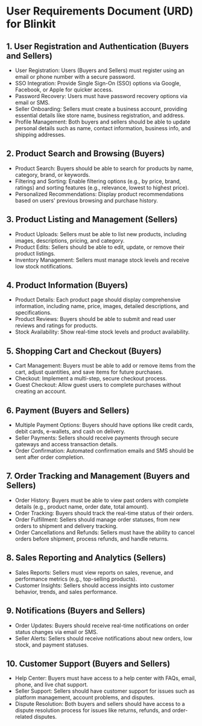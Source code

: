 # User Requirements Document (URD) for Blinkit

## 1. User Registration and Authentication (Buyers and Sellers)
- User Registration: Users (Buyers and Sellers) must register using an email or phone number with a secure password.
- SSO Integration: Provide Single Sign-On (SSO) options via Google, Facebook, or Apple for quicker access.
- Password Recovery: Users must have password recovery options via email or SMS.
- Seller Onboarding: Sellers must create a business account, providing essential details like store name, business registration, and address.
- Profile Management: Both buyers and sellers should be able to update personal details such as name, contact information, business info, and shipping addresses.

## 2. Product Search and Browsing (Buyers)
- Product Search: Buyers should be able to search for products by name, category, brand, or keywords.
- Filtering and Sorting: Enable filtering options (e.g., by price, brand, ratings) and sorting features (e.g., relevance, lowest to highest price).
- Personalized Recommendations: Display product recommendations based on users' previous browsing and purchase history.

## 3. Product Listing and Management (Sellers)
- Product Uploads: Sellers must be able to list new products, including images, descriptions, pricing, and category.
- Product Edits: Sellers should be able to edit, update, or remove their product listings.
- Inventory Management: Sellers must manage stock levels and receive low stock notifications.

## 4. Product Information (Buyers)
- Product Details: Each product page should display comprehensive information, including name, price, images, detailed descriptions, and specifications.
- Product Reviews: Buyers should be able to submit and read user reviews and ratings for products.
- Stock Availability: Show real-time stock levels and product availability.

## 5. Shopping Cart and Checkout (Buyers)
- Cart Management: Buyers must be able to add or remove items from the cart, adjust quantities, and save items for future purchases.
- Checkout: Implement a multi-step, secure checkout process.
- Guest Checkout: Allow guest users to complete purchases without creating an account.

## 6. Payment (Buyers and Sellers)
- Multiple Payment Options: Buyers should have options like credit cards, debit cards, e-wallets, and cash on delivery.
- Seller Payments: Sellers should receive payments through secure gateways and access transaction details.
- Order Confirmation: Automated confirmation emails and SMS should be sent after order completion.

## 7. Order Tracking and Management (Buyers and Sellers)
- Order History: Buyers must be able to view past orders with complete details (e.g., product name, order date, total amount).
- Order Tracking: Buyers should track the real-time status of their orders.
- Order Fulfillment: Sellers should manage order statuses, from new orders to shipment and delivery tracking.
- Order Cancellations and Refunds: Sellers must have the ability to cancel orders before shipment, process refunds, and handle returns.

## 8. Sales Reporting and Analytics (Sellers)
- Sales Reports: Sellers must view reports on sales, revenue, and performance metrics (e.g., top-selling products).
- Customer Insights: Sellers should access insights into customer behavior, trends, and sales performance.

## 9. Notifications (Buyers and Sellers)
- Order Updates: Buyers should receive real-time notifications on order status changes via email or SMS.
- Seller Alerts: Sellers should receive notifications about new orders, low stock, and payment statuses.

## 10. Customer Support (Buyers and Sellers)
- Help Center: Buyers must have access to a help center with FAQs, email, phone, and live chat support.
- Seller Support: Sellers should have customer support for issues such as platform management, account problems, and disputes.
- Dispute Resolution: Both buyers and sellers should have access to a dispute resolution process for issues like returns, refunds, and order-related disputes.
